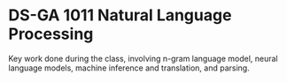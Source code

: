 # DS-GA 1011 Natural Language Processing
Key work done during the class, involving n-gram language model, neural language models, machine inference and translation, and parsing.
